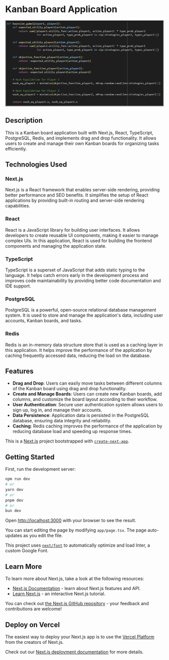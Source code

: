 # Kanban Board Application

![Kanban Board Application](screenshots/task-itlanding.png)

## Description

This is a Kanban board application built with Next.js, React, TypeScript, PostgreSQL, Redis, and implements drag and drop functionality. It allows users to create and manage their own Kanban boards for organizing tasks efficiently.

## Technologies Used

### Next.js

Next.js is a React framework that enables server-side rendering, providing better performance and SEO benefits. It simplifies the setup of React applications by providing built-in routing and server-side rendering capabilities.

### React

React is a JavaScript library for building user interfaces. It allows developers to create reusable UI components, making it easier to manage complex UIs. In this application, React is used for building the frontend components and managing the application state.

### TypeScript

TypeScript is a superset of JavaScript that adds static typing to the language. It helps catch errors early in the development process and improves code maintainability by providing better code documentation and IDE support.

### PostgreSQL

PostgreSQL is a powerful, open-source relational database management system. It is used to store and manage the application's data, including user accounts, Kanban boards, and tasks.

### Redis

Redis is an in-memory data structure store that is used as a caching layer in this application. It helps improve the performance of the application by caching frequently accessed data, reducing the load on the database.

## Features

- **Drag and Drop**: Users can easily move tasks between different columns of the Kanban board using drag and drop functionality.
- **Create and Manage Boards**: Users can create new Kanban boards, add columns, and customize the board layout according to their workflow.
- **User Authentication**: Secure user authentication system allows users to sign up, log in, and manage their accounts.
- **Data Persistence**: Application data is persisted in the PostgreSQL database, ensuring data integrity and reliability.
- **Caching**: Redis caching improves the performance of the application by reducing database load and speeding up response times.

This is a [Next.js](https://nextjs.org/) project bootstrapped with [`create-next-app`](https://github.com/vercel/next.js/tree/canary/packages/create-next-app).

## Getting Started

First, run the development server:

```bash
npm run dev
# or
yarn dev
# or
pnpm dev
# or
bun dev
```

Open [http://localhost:3000](http://localhost:3000) with your browser to see the result.

You can start editing the page by modifying `app/page.tsx`. The page auto-updates as you edit the file.

This project uses [`next/font`](https://nextjs.org/docs/basic-features/font-optimization) to automatically optimize and load Inter, a custom Google Font.

## Learn More

To learn more about Next.js, take a look at the following resources:

- [Next.js Documentation](https://nextjs.org/docs) - learn about Next.js features and API.
- [Learn Next.js](https://nextjs.org/learn) - an interactive Next.js tutorial.

You can check out [the Next.js GitHub repository](https://github.com/vercel/next.js/) - your feedback and contributions are welcome!

## Deploy on Vercel

The easiest way to deploy your Next.js app is to use the [Vercel Platform](https://vercel.com/new?utm_medium=default-template&filter=next.js&utm_source=create-next-app&utm_campaign=create-next-app-readme) from the creators of Next.js.

Check out our [Next.js deployment documentation](https://nextjs.org/docs/deployment) for more details.

